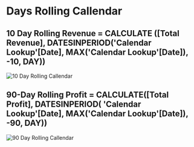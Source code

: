 # Days Rolling Callendar 

## 10 Day Rolling Revenue = CALCULATE ([Total Revenue], DATESINPERIOD('Calendar Lookup'[Date],  MAX('Calendar Lookup'[Date]), -10, DAY))
![10 Day Rolling Callendar](https://github.com/marialyk77/PowerBI_Code_Diary/assets/139682076/d35fe8d1-8a88-4839-93c0-4ea31825868b)

## 90-Day Rolling Profit = CALCULATE([Total Profit], DATESINPERIOD( 'Calendar Lookup'[Date], MAX('Calendar Lookup'[Date]), -90, DAY))

![90 Day Rolling Callendar](https://github.com/marialyk77/PowerBI_Code_Diary/assets/139682076/c67f9ba0-5d1b-4b03-bcb5-3be06a1029b2)

